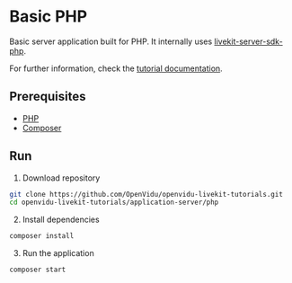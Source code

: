 # Basic PHP

Basic server application built for PHP. It internally uses [livekit-server-sdk-php](https://github.com/agence104/livekit-server-sdk-php).

For further information, check the [tutorial documentation](https://livekit-tutorials.openvidu.io/tutorials/application-server/php/).

## Prerequisites

-   [PHP](https://www.php.net/downloads)
-   [Composer](https://getcomposer.org/download/)

## Run

1. Download repository

```bash
git clone https://github.com/OpenVidu/openvidu-livekit-tutorials.git
cd openvidu-livekit-tutorials/application-server/php
```

2. Install dependencies

```bash
composer install
```

3. Run the application

```bash
composer start
```

